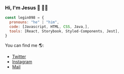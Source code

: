 ### Hi, I'm Jesus 👋 👨‍💻

```js
const legin098 = {
  pronouns: "he" | "him",
  code: [Javascript, HTML, CSS, Java,],
  tools: [React, Storybook, Styled-Components, Jest],
}
```
You can find me 🌎:
- [Twitter](https://twitter.com/legin098)
- [Instagram](https://www.instagram.com/jesuscruzsuarez)
- [Mail](cruzsuarezjesusantonio@gmail.com)

<!--
**legin098/legin098** is a ✨ _special_ ✨ repository because its `README.md` (this file) appears on your GitHub profile.

Here are some ideas to get you started:

- 🔭 I’m currently working on ...
- 🌱 I’m currently learning ...
- 👯 I’m looking to collaborate on ...
- 🤔 I’m looking for help with ...
- 💬 Ask me about ...
- 📫 How to reach me: ...
- 😄 Pronouns: ...
- ⚡ Fun fact: ...
-->
